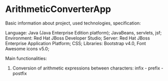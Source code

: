 # ArithmeticConverterApp

Basic information about project, used technologies, specification:

Language: Java (Java Enterprise Edition platform); JavaBeans, servlets, jsf;
Environment: Red Hat JBoss Developer Studio;
Server: Red Hat JBoss Enterprise Application Platform;
CSS;
Libraries: Bootstrap v4.0, Font Awesome icons v5.0;

Main functionalities:
1. Conversion of arithmetic expressions between characters: infix - prefix - postfix